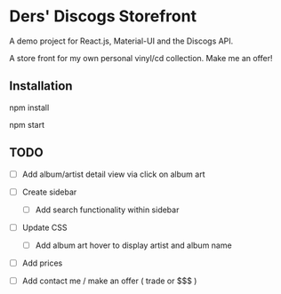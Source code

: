 # Ders' Discogs Storefront
A demo project for React.js, Material-UI and the Discogs API.

A store front for my own personal vinyl/cd collection. Make me an offer!

## Installation
npm install

npm start

## TODO
- [ ] Add album/artist detail view via click on album art
- [ ] Create sidebar
    - [ ] Add search functionality within sidebar 
- [ ] Update CSS
    - [ ] Add album art hover to display artist and album name
- [ ] Add prices
- [ ] Add contact me / make an offer ( trade or $$$ ) 

